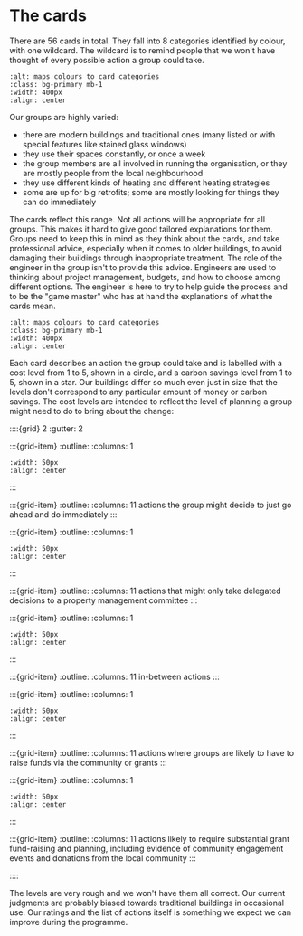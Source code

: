 # The cards

There are 56 cards in total.  They fall into 8 categories identified by colour, with one wildcard.  The wildcard is to remind people that we won't have thought of every possible action a group could take.  


```{image} ../images/card-categories.jpg
:alt: maps colours to card categories
:class: bg-primary mb-1
:width: 400px
:align: center
```

Our groups are highly varied:

-  there are modern buildings and traditional ones (many listed or with special features like stained glass windows)
- they use their spaces constantly, or once a week
- the group members are all involved in running the organisation, or they are mostly people from the local neighbourhood
- they use different kinds of heating and different heating strategies
- some are up for big retrofits; some are mostly looking for things they can do immediately

The cards reflect this range.   Not all actions will be appropriate for all groups.  This makes it hard to give good tailored explanations for them.  Groups need to keep this in mind as they think about the cards, and take professional advice, especially when it comes to older buildings, to avoid damaging their buildings through inappropriate treatment.  The role of the engineer in the group isn't to provide this advice.  Engineers are used to thinking about project management, budgets, and how to choose among different options.  The engineer is here to try to help guide the process and to be the "game master" who has at hand the explanations of what the cards mean.

```{image} ../images/card-costs-and-stars.jpg
:alt: maps colours to card categories
:class: bg-primary mb-1
:width: 400px
:align: center
```

Each card describes an action the group could take and is labelled with a cost level from 1 to 5, shown in a circle, and a carbon savings level from 1 to 5, shown in a star. Our buildings differ so much even just in size that the levels don't correspond to any particular amount of money or carbon savings.   The cost levels are intended to reflect the level of planning a group might need to do to bring about the change: 

::::{grid} 2
:gutter: 2

:::{grid-item}
:outline:
:columns: 1 
```{image} ../images/cost-1.jpg
:width: 50px
:align: center
```
:::

:::{grid-item}
:outline:
:columns: 11 
actions the group might decide to just go ahead and do immediately 
:::

:::{grid-item}
:outline:
:columns: 1
```{image} ../images/cost-2.jpg
:width: 50px
:align: center
```
:::

:::{grid-item}
:outline:
:columns: 11 
actions that might only take delegated decisions to a property management committee 
:::

:::{grid-item}
:outline:
:columns: 1 
```{image} ../images/cost-3.jpg
:width: 50px
:align: center
```
:::

:::{grid-item}
:outline:
:columns: 11
in-between actions
:::

:::{grid-item}
:outline:
:columns: 1 
```{image} ../images/cost-4.jpg
:width: 50px
:align: center
```
:::

:::{grid-item}
:outline:
:columns: 11
actions where groups are likely to have to raise funds via the community or grants
:::

:::{grid-item}
:outline:
:columns: 1
```{image} ../images/cost-5.jpg
:width: 50px
:align: center
```
:::

:::{grid-item}
:outline:
:columns: 11 
actions likely to require substantial grant fund-raising and planning, including evidence of community engagement events and donations from the local community 
:::

::::



The levels are very rough and we won't have them all correct.  Our current judgments are probably biased towards 
traditional buildings in occasional use.  Our ratings and the list of actions itself is something we expect we can improve during the programme.



